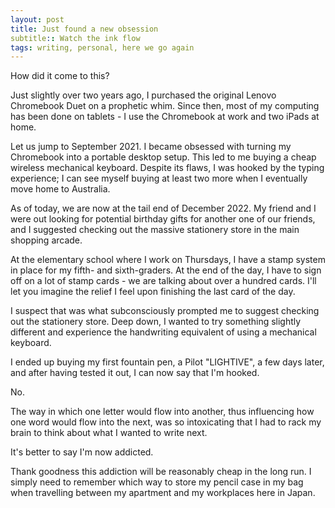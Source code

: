 ```yaml
---
layout: post
title: Just found a new obsession
subtitle:: Watch the ink flow
tags: writing, personal, here we go again
---
```


How did it come to this?

Just slightly over two years ago, I purchased the original Lenovo Chromebook Duet on a prophetic whim. Since then, most of my computing has been done on tablets - I use the Chromebook at work and two iPads at home.

Let us jump to September 2021. I became obsessed with turning my Chromebook into a portable desktop setup. This led to me buying a cheap wireless mechanical keyboard. Despite its flaws, I was hooked by the typing experience; I can see myself buying at least two more when I eventually move home to Australia.

As of today, we are now at the tail end of December 2022. My friend and I were out looking for potential birthday gifts for another one of our friends, and I suggested checking out the massive stationery store in the main shopping arcade.

At the elementary school where I work on Thursdays, I have a stamp system in place for my fifth- and sixth-graders. At the end of the day, I have to sign off on a lot of stamp cards - we are talking about over a hundred cards. I'll let you imagine the relief I feel upon finishing the last card of the day.

I suspect that was what subconsciously prompted me to suggest checking out the stationery store. Deep down, I wanted to try something slightly different and experience the handwriting equivalent of using a mechanical keyboard.

I ended up buying my first fountain pen, a Pilot "LIGHTIVE", a few days later, and after having tested it out, I can now say that I'm hooked. 

No.

The way in which one letter would flow into another, thus influencing how one word would flow into the next, was so intoxicating that I had to rack my brain to think about what I wanted to write next.

It's better to say I'm now addicted.

Thank goodness this addiction will be reasonably cheap in the long run. I simply need to remember which way to store my pencil case in my bag when travelling between my apartment and my workplaces here in Japan.
